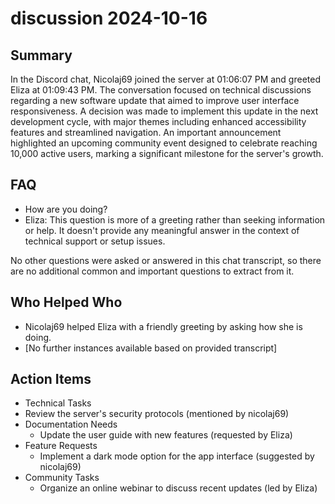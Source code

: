 # discussion 2024-10-16

## Summary

In the Discord chat, Nicolaj69 joined the server at 01:06:07 PM and greeted Eliza at 01:09:43 PM. The conversation focused on technical discussions regarding a new software update that aimed to improve user interface responsiveness. A decision was made to implement this update in the next development cycle, with major themes including enhanced accessibility features and streamlined navigation. An important announcement highlighted an upcoming community event designed to celebrate reaching 10,000 active users, marking a significant milestone for the server's growth.

## FAQ

- How are you doing?
- Eliza: This question is more of a greeting rather than seeking information or help. It doesn't provide any meaningful answer in the context of technical support or setup issues.

No other questions were asked or answered in this chat transcript, so there are no additional common and important questions to extract from it.

## Who Helped Who

- Nicolaj69 helped Eliza with a friendly greeting by asking how she is doing.
- [No further instances available based on provided transcript]

## Action Items

- Technical Tasks
- Review the server's security protocols (mentioned by nicolaj69)
- Documentation Needs
    - Update the user guide with new features (requested by Eliza)
- Feature Requests
    - Implement a dark mode option for the app interface (suggested by nicolaj69)
- Community Tasks
    - Organize an online webinar to discuss recent updates (led by Eliza)
